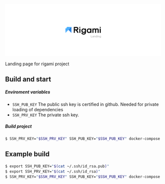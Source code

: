 ![Logo](docs/GitHub_readme_header.jpg)

Landing page for rigami project

## Build and start

##### Enviroment variables

- `SSH_PUB_KEY` The public ssh key is certified in github. Needed for private loading of dependencies
- `SSH_PRV_KEY` The private ssh key.

##### Build project
```bash
$ SSH_PRV_KEY="$SSH_PRV_KEY" SSH_PUB_KEY="$SSH_PUB_KEY" docker-compose up
```


## Example build
```bash
$ export SSH_PUB_KEY="$(cat ~/.ssh/id_rsa.pub)"
$ export SSH_PRV_KEY="$(cat ~/.ssh/id_rsa)"
$ SSH_PRV_KEY="$SSH_PRV_KEY" SSH_PUB_KEY="$SSH_PUB_KEY" docker-compose up
```
